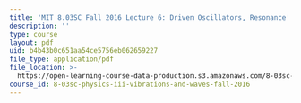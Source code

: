 ```yaml
---
title: 'MIT 8.03SC Fall 2016 Lecture 6: Driven Oscillators, Resonance'
description: ''
type: course
layout: pdf
uid: b4b43b0c651aa54ce5756eb062659227
file_type: application/pdf
file_location: >-
  https://open-learning-course-data-production.s3.amazonaws.com/8-03sc-physics-iii-vibrations-and-waves-fall-2016/b4b43b0c651aa54ce5756eb062659227_MIT8_03SCF16_Lec6.pdf
course_id: 8-03sc-physics-iii-vibrations-and-waves-fall-2016
---
```

